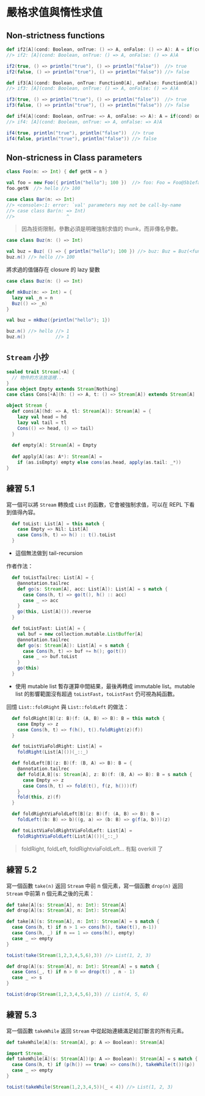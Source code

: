 # 嚴格求值與惰性求值

## Non-strictness functions
```scala
def if2[A](cond: Boolean, onTrue: () => A, onFalse: () => A): A = if(cond) onTrue() else onFalse()
//> if2: [A](cond: Boolean, onTrue: () => A, onFalse: () => A)A

if2(true, () => println("true"), () => println("false"))  //> true
if2(false, () => println("true"), () => println("false")) //> false
```
```scala
def if3[A](cond: Boolean, onTrue: Function0[A], onFalse: Function0[A]): A = if(cond) onTrue() else onFalse()
//> if3: [A](cond: Boolean, onTrue: () => A, onFalse: () => A)A

if3(true, () => println("true"), () => println("false"))  //> true
if3(false, () => println("true"), () => println("false")) //> false
```
```scala
def if4[A](cond: Boolean, onTrue: => A, onFalse: => A): A = if(cond) onTrue else onFalse
//> if4: [A](cond: Boolean, onTrue: => A, onFalse: => A)A

if4(true, println("true"), println("false"))  //> true
if4(false, println("true"), println("false")) //> false
```

## Non-stricness in Class parameters
```scala
class Foo(n: => Int) { def getN = n }

val foo = new Foo({ println("hello"); 100 })  //> foo: Foo = Foo@5b1efaaf
foo.getN  //> hello //> 100
```
```scala
case class Bar(n: => Int)
//> <console>:1: error: `val' parameters may not be call-by-name
//> case class Bar(n: => Int)
//>                   ^
```
> 因為技術限制，參數必須是明確強制求值的 thunk，而非傳名參數。

```scala
case class Buz(n: () => Int)

val buz = Buz( () => { println("hello"); 100 }) //> buz: Buz = Buz(<function0>)
buz.n() //> hello //> 100
```

將求過的值儲存在 closure 的 lazy 變數
```scala
case class Buz(n: () => Int)

def mkBuz(n: => Int) = {
  lazy val _n = n
  Buz(() => _n)
}

val buz = mkBuz({println("hello"); 1})

buz.n() //> hello //> 1
buz.n()           //> 1
```

## `Stream` 小抄
```scala
sealed trait Stream[+A] {
  // 物件的方法放這裡...
}
case object Empty extends Stream[Nothing]
case class Cons[+A](h: () => A, t: () => Stream[A]) extends Stream[A]

object Stream {
  def cons[A](hd: => A, tl: Stream[A]): Stream[A] = {
    lazy val head = hd
    lazy val tail = tl
    Cons(() => head, () => tail)
  }
  
  def empty[A]: Stream[A] = Empty
  
  def apply[A](as: A*): Stream[A] =
    if (as.isEmpty) empty else cons(as.head, apply(as.tail: _*))
}
```

## 練習 5.1
寫一個可以將 `Stream` 轉換成 `List` 的函數，它會被強制求值，可以在 REPL 下看到值得內容。

```scala
  def toList: List[A] = this match {
    case Empty => Nil: List[A]
    case Cons(h, t) => h() :: t().toList
  }
```
- 這個無法做到 tail-recursion 

作者作法：
```scala
  def toListTailrec: List[A] = {
    @annotation.tailrec
    def go(s: Stream[A], acc: List[A]): List[A] = s match {
      case Cons(h, t) => go(t(), h() :: acc)
      case _ => acc
    }
    go(this, List[A]()).reverse
  }

  def toListFast: List[A] = {
    val buf = new collection.mutable.ListBuffer[A]
    @annotation.tailrec
    def go(s: Stream[A]): List[A] = s match {
      case Cons(h, t) => buf += h(); go(t())
      case _ => buf.toList
    }
    go(this)
  }
```
- 使用 mutable list 暫存運算中間結果，最後再轉成 immutable list。mutable list 的影響範圍沒有超過 `toListFast`，`toListFast` 仍可視為純函數。

回憶 `List::foldRight` 與 `List::foldLeft` 的做法：
```scala
  def foldRight[B](z: B)(f: (A, B) => B): B = this match {
    case Empty => z
    case Cons(h, t) => f(h(), t().foldRight(z)(f))
  }

  def toListViaFoldRight: List[A] =
    foldRight(List[A]())(_::_)

  def foldLeft[B](z: B)(f: (B, A) => B): B = {
    @annotation.tailrec
    def fold[A,B](s: Stream[A], z: B)(f: (B, A) => B): B = s match {
      case Empty => z
      case Cons(h, t) => fold(t(), f(z, h()))(f)
    }
    fold(this, z)(f)
  }

  def foldRightViaFoldLeft[B](z: B)(f: (A, B) => B): B =
    foldLeft((b: B) => b)((g, a) => (b: B) => g(f(a, b)))(z)

  def toListViaFoldRightViaFoldLeft: List[A] =
    foldRightViaFoldLeft(List[A]())(_::_)
```
> foldRight, foldLeft, foldRightviaFoldLeft... 有點 overkill 了

## 練習 5.2
寫一個函數 `take(n)` 返回 `Stream` 中前 n 個元素，寫一個函數 `drop(n)` 返回 `Stream` 中前第 n 個元素之後的元素：
```scala
def take[A](s: Stream[A], n: Int): Stream[A]
def drop[A](s: Stream[A], n: Int): Stream[A]
```
```scala
def take[A](s: Stream[A], n: Int): Stream[A] = s match {
  case Cons(h, t) if n > 1 => cons(h(), take(t(), n-1))
  case Cons(h, _) if n == 1 => cons(h(), empty)
  case _ => empty
}

toList(take(Stream(1,2,3,4,5,6),3)) //> List(1, 2, 3)
```
```scala
def drop[A](s: Stream[A], n: Int): Stream[A] = s match {
  case Cons(_, t) if n > 0 => drop(t() , n - 1)
  case _ => s
}

toList(drop(Stream(1,2,3,4,5,6),3)) // List(4, 5, 6)
```

## 練習 5.3
寫一個函數 `takeWhile` 返回 `Stream` 中從起始連續滿足給訂斷言的所有元素。
```scala
def takeWhile[A](s: Stream[A], p: A => Boolean): Stream[A]
```
```scala
import Stream._
def takeWhile[A](s: Stream[A])(p: A => Boolean): Stream[A] = s match {
  case Cons(h, t) if (p(h()) == true) => cons(h(), takeWhile(t())(p))
  case _ => empty
}

toList(takeWhile(Stream(1,2,3,4,5))(_ < 4)) //> List(1, 2, 3)
```
